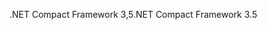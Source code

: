 <span data-ttu-id="e1678-101">.NET Compact Framework 3,5</span><span class="sxs-lookup"><span data-stu-id="e1678-101">.NET Compact Framework 3.5</span></span>